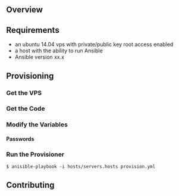 ## Overview

## Requirements

* an ubuntu 14.04 vps with private/public key root access enabled
* a host with the ability to run Ansible
* Ansible version xx.x

## Provisioning

### Get the VPS

### Get the Code

### Modify the Variables

#### Passwords

### Run the Provisioner

    $ anisible-playbook -i hosts/servers.hosts provision.yml

## Contributing
